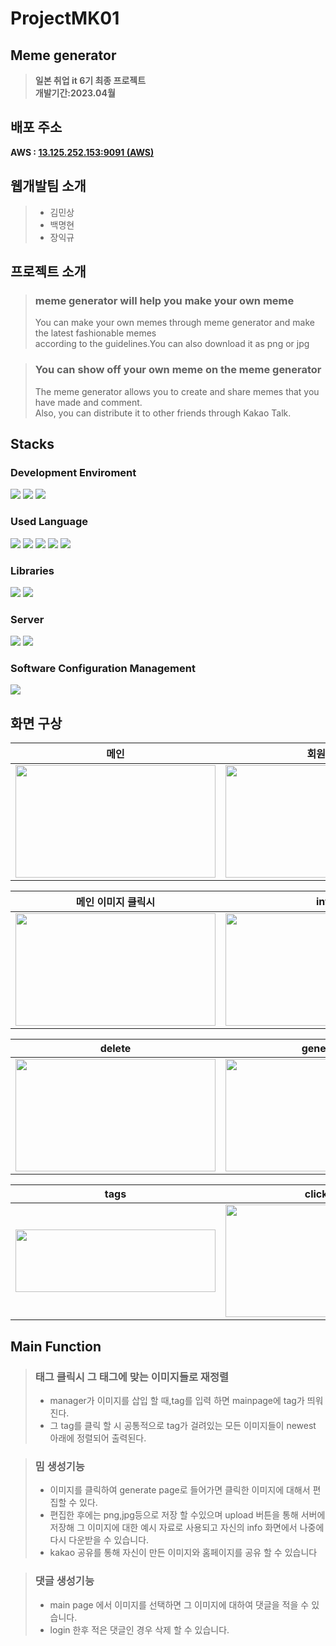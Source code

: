 # ProjectMK01

## Meme generator
> <b>일본 취업 it 6기 최종 프로젝트</b><br>
> <b>개발기간:2023.04월</b> <br>

## 배포 주소
<b>AWS :  [13.125.252.153:9091 (AWS) ](13.125.252.153:9091 )
 </b>

## 웹개발팀 소개
> + 김민상
> + 백명현
> + 장익규 

## 프로젝트 소개

> ### meme generator will help you make your own meme
> You can make your own memes through meme generator and make the latest fashionable memes<br>
> according to the guidelines.You can also download it as png or jpg

> ### You can show off your own meme on the meme generator
> The meme generator allows you to create and share memes that you have made and comment.</br>
> Also, you can distribute it to other friends through Kakao Talk.

## Stacks

<div>

### Development Enviroment
 <img src="https://img.shields.io/badge/vscode-007ACC?style=for-the-badge&logo=visualstudiocode&logoColor=white">
 <img src="https://img.shields.io/badge/springboot-6DB33F?style=for-the-badge&logo=springboot&logoColor=white">
 <img src="https://img.shields.io/badge/oracle-F80000?style=for-the-badge&logo=oracle&logoColor=white">
</div>


<div>

### Used Language
  <img src="https://img.shields.io/badge/java-007396?style=for-the-badge&logo=java&logoColor=white"> 
  <img src="https://img.shields.io/badge/html5-E34F26?style=for-the-badge&logo=html5&logoColor=white"> 
  <img src="https://img.shields.io/badge/css-1572B6?style=for-the-badge&logo=css3&logoColor=white"> 
    <img src="https://img.shields.io/badge/sass-CC6699?style=for-the-badge&logo=Sass&logoColor=white">
  <img src="https://img.shields.io/badge/javascript-F7DF1E?style=for-the-badge&logo=javascript&logoColor=black"> 
</div>

<div>

### Libraries
  <img src="https://img.shields.io/badge/jquery-0769AD?style=for-the-badge&logo=jquery&logoColor=white">
  <img src="https://img.shields.io/badge/bootstrap-7952B3?style=for-the-badge&logo=bootstrap&logoColor=white">
</div>

<div>

### Server
<img src="https://img.shields.io/badge/apache tomcat-F8DC75?style=for-the-badge&logo=apachetomcat&logoColor=white">
<img src="https://img.shields.io/badge/amazonaws-232F3E?style=for-the-badge&logo=amazonaws&logoColor=white">
</div>

<div>

  ### Software Configuration Management

  <img src="https://img.shields.io/badge/github-181717?style=for-the-badge&logo=github&logoColor=white">
</div>

## 화면 구상

|   메인   |   회원가입   |   로그인   |
|---|---|---|
|<img src="https://user-images.githubusercontent.com/57060166/234784654-508e59a0-3f38-408e-9e84-7be3188daac4.png" width="320" height="180">|<img src="https://user-images.githubusercontent.com/57060166/234784954-762edcbb-5790-45bb-bcd6-c616c56b7ed3.png" width="320" height="180">|<img src="https://user-images.githubusercontent.com/57060166/234785385-a4bb664d-c131-4cc5-9808-497cd6953f90.png" width="320" height="180">|

|   메인 이미지 클릭시   |   info   |   modify   |
|---|---|---|
|<img src="https://user-images.githubusercontent.com/57060166/234787579-77325310-131e-4bfd-b6a7-90d642c03933.png" width="320" height="180">|<img src="https://user-images.githubusercontent.com/57060166/234787716-8f79dd6f-e05d-423c-8fa8-b9b642f762e0.png" width="320" height="180">|<img src="https://user-images.githubusercontent.com/57060166/234787906-dfacd50e-f468-4f55-b22d-e04773ab3533.png" width="320" height="180">|


|   delete   |   generator   |   Customizing memes   |
|---|---|---|
|<img src="https://user-images.githubusercontent.com/57060166/234788172-6895998c-8237-4d57-8ebb-adfd94fd7d19.png" width="320" height="180">|<img src="https://user-images.githubusercontent.com/57060166/234788299-87e1d631-3b15-4bd5-be4d-6c5b6733a23c.png" width="320" height="180">|<img src="https://user-images.githubusercontent.com/57060166/234788417-d4a3ace1-dea9-46f1-880b-2b2adc02a3d6.png" width="320" height="180">|

|tags|   click tag   |   manage image   |    
|---|---|---|
|<img src="https://user-images.githubusercontent.com/57060166/234790199-526d78d2-3807-4b05-a73d-299c6e0ec61b.png" width="320" height="100">|<img src="https://user-images.githubusercontent.com/57060166/234789050-b31ebd75-673b-4d0f-8ac5-b80d6cea7793.png" width="320" height="180">|<img src="https://user-images.githubusercontent.com/57060166/234788891-86bedcc7-9af0-44a5-b9ce-3356baa4eb01.png" width="320" height="180">|



## Main Function
 
> ### 태그 클릭시 그 태그에 맞는 이미지들로 재정렬
>   + manager가 이미지를 삽입 할 때,tag를 입력 하면 mainpage에 tag가 띄워진다.
>   + 그 tag를 클릭 할 시 공통적으로 tag가 걸려있는 모든 이미지들이 newest 아래에 정렬되어 출력된다. 
   
>### 밈 생성기능
>   + 이미지를 클릭하여 generate page로 들어가면 클릭한 이미지에 대해서 편집할 수 있다.
>   + 편집한 후에는 png,jpg등으로 저장 할 수있으며 upload 버튼을 통해 서버에 저장해 그 이미지에 대한 예시 자료로 사용되고 자신의 info 화면에서 나중에 다시 다운받을 수 있습니다. 
>   + kakao 공유를 통해 자신이 만든 이미지와 홈페이지를 공유 할 수 있습니다
   
> ### 댓글 생성기능
>   + main page 에서 이미지를 선택하면 그 이미지에 대하여 댓글을 적을 수 있습니다.
>   + login 한후 적은 댓글인 경우 삭제 할 수 있습니다. 












